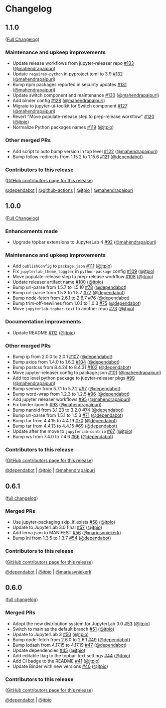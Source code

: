 # Changelog

<!-- <START NEW CHANGELOG ENTRY> -->

## 1.1.0

([Full Changelog](https://github.com/jupyterlab-contrib/jupyterlab-topbar/compare/jupyterlab-logout@1.0.0...dde7b1068c2ec8a332583b3ef6fa7918a4b047be))

### Maintenance and upkeep improvements

- Update release workflows from jupyter-releaser repo [#133](https://github.com/jupyterlab-contrib/jupyterlab-topbar/pull/133) ([@mahendrapaipuri](https://github.com/mahendrapaipuri))
- Update `requires-python` in pyproject.toml to 3.9 [#132](https://github.com/jupyterlab-contrib/jupyterlab-topbar/pull/132) ([@mahendrapaipuri](https://github.com/mahendrapaipuri))
- Bump npm packages reported in security updates [#131](https://github.com/jupyterlab-contrib/jupyterlab-topbar/pull/131) ([@mahendrapaipuri](https://github.com/mahendrapaipuri))
- Update switch component and maintenance [#130](https://github.com/jupyterlab-contrib/jupyterlab-topbar/pull/130) ([@mahendrapaipuri](https://github.com/mahendrapaipuri))
- Add binder config [#128](https://github.com/jupyterlab-contrib/jupyterlab-topbar/pull/128) ([@mahendrapaipuri](https://github.com/mahendrapaipuri))
- Migrate to jupyter-ui-toolkit for Switch component [#127](https://github.com/jupyterlab-contrib/jupyterlab-topbar/pull/127) ([@mahendrapaipuri](https://github.com/mahendrapaipuri))
- Revert "Move populate-release step to prep-release workflow" [#120](https://github.com/jupyterlab-contrib/jupyterlab-topbar/pull/120) ([@jtpio](https://github.com/jtpio))
- Normalize Python packages names [#119](https://github.com/jupyterlab-contrib/jupyterlab-topbar/pull/119) ([@jtpio](https://github.com/jtpio))

### Other merged PRs

- Add script to auto bump version in top level [#122](https://github.com/jupyterlab-contrib/jupyterlab-topbar/pull/122) ([@mahendrapaipuri](https://github.com/mahendrapaipuri))
- Bump follow-redirects from 1.15.2 to 1.15.6 [#121](https://github.com/jupyterlab-contrib/jupyterlab-topbar/pull/121) ([@dependabot](https://github.com/dependabot))

### Contributors to this release

([GitHub contributors page for this release](https://github.com/jupyterlab-contrib/jupyterlab-topbar/graphs/contributors?from=2024-02-21&to=2025-03-03&type=c))

[@dependabot](https://github.com/search?q=repo%3Ajupyterlab-contrib%2Fjupyterlab-topbar+involves%3Adependabot+updated%3A2024-02-21..2025-03-03&type=Issues) | [@github-actions](https://github.com/search?q=repo%3Ajupyterlab-contrib%2Fjupyterlab-topbar+involves%3Agithub-actions+updated%3A2024-02-21..2025-03-03&type=Issues) | [@jtpio](https://github.com/search?q=repo%3Ajupyterlab-contrib%2Fjupyterlab-topbar+involves%3Ajtpio+updated%3A2024-02-21..2025-03-03&type=Issues) | [@mahendrapaipuri](https://github.com/search?q=repo%3Ajupyterlab-contrib%2Fjupyterlab-topbar+involves%3Amahendrapaipuri+updated%3A2024-02-21..2025-03-03&type=Issues)

<!-- <END NEW CHANGELOG ENTRY> -->

## 1.0.0

([Full Changelog](https://github.com/jupyterlab-contrib/jupyterlab-topbar/compare/0.6.1...78c0d9d44999357adcee08a8fe09370cea537a64))

### Enhancements made

- Upgrade topbar extensions to JupyterLab 4 [#92](https://github.com/jupyterlab-contrib/jupyterlab-topbar/pull/92) ([@mahendrapaipuri](https://github.com/mahendrapaipuri))

### Maintenance and upkeep improvements

- Add `publishConfig` to `package.json` [#111](https://github.com/jupyterlab-contrib/jupyterlab-topbar/pull/111) ([@jtpio](https://github.com/jtpio))
- Fix `jupyterlab_theme_toggler` in `python-package` config [#109](https://github.com/jupyterlab-contrib/jupyterlab-topbar/pull/109) ([@jtpio](https://github.com/jtpio))
- Move populate-release step to prep-release workflow [#108](https://github.com/jupyterlab-contrib/jupyterlab-topbar/pull/108) ([@jtpio](https://github.com/jtpio))
- Update releaser artifact name [#100](https://github.com/jupyterlab-contrib/jupyterlab-topbar/pull/100) ([@jtpio](https://github.com/jtpio))
- Bump url-parse from 1.5.7 to 1.5.10 [#78](https://github.com/jupyterlab-contrib/jupyterlab-topbar/pull/78) ([@dependabot](https://github.com/dependabot))
- Bump url-parse from 1.5.3 to 1.5.7 [#77](https://github.com/jupyterlab-contrib/jupyterlab-topbar/pull/77) ([@dependabot](https://github.com/dependabot))
- Bump node-fetch from 2.6.1 to 2.6.7 [#76](https://github.com/jupyterlab-contrib/jupyterlab-topbar/pull/76) ([@dependabot](https://github.com/dependabot))
- Bump trim-off-newlines from 1.0.1 to 1.0.3 [#75](https://github.com/jupyterlab-contrib/jupyterlab-topbar/pull/75) ([@dependabot](https://github.com/dependabot))
- Move `jupyterlab-topbar-text` to another repo [#73](https://github.com/jupyterlab-contrib/jupyterlab-topbar/pull/73) ([@jtpio](https://github.com/jtpio))

### Documentation improvements

- Update README [#112](https://github.com/jupyterlab-contrib/jupyterlab-topbar/pull/112) ([@jtpio](https://github.com/jtpio))

### Other merged PRs

- Bump ip from 2.0.0 to 2.0.1 [#107](https://github.com/jupyterlab-contrib/jupyterlab-topbar/pull/107) ([@dependabot](https://github.com/dependabot))
- Bump axios from 1.4.0 to 1.6.2 [#104](https://github.com/jupyterlab-contrib/jupyterlab-topbar/pull/104) ([@dependabot](https://github.com/dependabot))
- Bump postcss from 8.4.24 to 8.4.31 [#102](https://github.com/jupyterlab-contrib/jupyterlab-topbar/pull/102) ([@dependabot](https://github.com/dependabot))
- Move jupyter-releaser config to package.json [#101](https://github.com/jupyterlab-contrib/jupyterlab-topbar/pull/101) ([@mahendrapaipuri](https://github.com/mahendrapaipuri))
- Add top level python package to jupyter-releaser pkgs [#99](https://github.com/jupyterlab-contrib/jupyterlab-topbar/pull/99) ([@mahendrapaipuri](https://github.com/mahendrapaipuri))
- Bump semver from 5.7.1 to 5.7.2 [#97](https://github.com/jupyterlab-contrib/jupyterlab-topbar/pull/97) ([@dependabot](https://github.com/dependabot))
- Bump word-wrap from 1.2.3 to 1.2.5 [#96](https://github.com/jupyterlab-contrib/jupyterlab-topbar/pull/96) ([@dependabot](https://github.com/dependabot))
- Add jupyter releaser workflows [#95](https://github.com/jupyterlab-contrib/jupyterlab-topbar/pull/95) ([@mahendrapaipuri](https://github.com/mahendrapaipuri))
- Fix binder launch [#93](https://github.com/jupyterlab-contrib/jupyterlab-topbar/pull/93) ([@mahendrapaipuri](https://github.com/mahendrapaipuri))
- Bump nanoid from 3.1.23 to 3.2.0 [#74](https://github.com/jupyterlab-contrib/jupyterlab-topbar/pull/74) ([@dependabot](https://github.com/dependabot))
- Bump url-parse from 1.5.1 to 1.5.3 [#71](https://github.com/jupyterlab-contrib/jupyterlab-topbar/pull/71) ([@dependabot](https://github.com/dependabot))
- Bump tar from 4.4.15 to 4.4.19 [#70](https://github.com/jupyterlab-contrib/jupyterlab-topbar/pull/70) ([@dependabot](https://github.com/dependabot))
- Bump tar from 4.4.13 to 4.4.15 [#69](https://github.com/jupyterlab-contrib/jupyterlab-topbar/pull/69) ([@dependabot](https://github.com/dependabot))
- Update after the move to `jupyterlab-contrib` [#67](https://github.com/jupyterlab-contrib/jupyterlab-topbar/pull/67) ([@jtpio](https://github.com/jtpio))
- Bump ws from 7.4.0 to 7.4.6 [#66](https://github.com/jupyterlab-contrib/jupyterlab-topbar/pull/66) ([@dependabot](https://github.com/dependabot))

### Contributors to this release

([GitHub contributors page for this release](https://github.com/jupyterlab-contrib/jupyterlab-topbar/graphs/contributors?from=2021-02-04&to=2024-02-21&type=c))

[@dependabot](https://github.com/search?q=repo%3Ajupyterlab-contrib%2Fjupyterlab-topbar+involves%3Adependabot+updated%3A2021-02-04..2024-02-21&type=Issues) | [@jtpio](https://github.com/search?q=repo%3Ajupyterlab-contrib%2Fjupyterlab-topbar+involves%3Ajtpio+updated%3A2021-02-04..2024-02-21&type=Issues) | [@mahendrapaipuri](https://github.com/search?q=repo%3Ajupyterlab-contrib%2Fjupyterlab-topbar+involves%3Amahendrapaipuri+updated%3A2021-02-04..2024-02-21&type=Issues)

## 0.6.1

([full changelog](https://github.com/jupyterlab-contrib/jupyterlab-topbar/compare/9c95656...4dc23fc))

### Merged PRs

- Use jupyter-packaging skip_if_exists [#58](https://github.com/jupyterlab-contrib/jupyterlab-topbar/pull/58) ([@jtpio](https://github.com/jtpio))
- Update to JupyterLab 3.0 final [#57](https://github.com/jupyterlab-contrib/jupyterlab-topbar/pull/57) ([@jtpio](https://github.com/jtpio))
- Add lerna.json to MANIFEST [#56](https://github.com/jupyterlab-contrib/jupyterlab-topbar/pull/56) ([@mariusvniekerk](https://github.com/mariusvniekerk))
- Bump ini from 1.3.5 to 1.3.7 [#54](https://github.com/jupyterlab-contrib/jupyterlab-topbar/pull/54) ([@dependabot](https://github.com/dependabot))

### Contributors to this release

([GitHub contributors page for this release](https://github.com/jupyterlab-contrib/jupyterlab-topbar/graphs/contributors?from=2020-11-23&to=2021-02-04&type=c))

[@dependabot](https://github.com/search?q=repo%3Ajupyterlab-contrib%2Fjupyterlab-topbar+involves%3Adependabot+updated%3A2020-11-23..2021-02-04&type=Issues) | [@jtpio](https://github.com/search?q=repo%3Ajupyterlab-contrib%2Fjupyterlab-topbar+involves%3Ajtpio+updated%3A2020-11-23..2021-02-04&type=Issues) | [@mariusvniekerk](https://github.com/search?q=repo%3Ajupyterlab-contrib%2Fjupyterlab-topbar+involves%3Amariusvniekerk+updated%3A2020-11-23..2021-02-04&type=Issues)

## 0.6.0

([full changelog](https://github.com/jupyterlab-contrib/jupyterlab-topbar/compare/159ee8d...9c95656))

### Merged PRs

- Adopt the new distribution system for JupyterLab 3.0 [#53](https://github.com/jupyterlab-contrib/jupyterlab-topbar/pull/53) ([@jtpio](https://github.com/jtpio))
- Switch to main as the default branch [#51](https://github.com/jupyterlab-contrib/jupyterlab-topbar/pull/51) ([@jtpio](https://github.com/jtpio))
- Update to JupyterLab 3 [#50](https://github.com/jupyterlab-contrib/jupyterlab-topbar/pull/50) ([@jtpio](https://github.com/jtpio))
- Bump node-fetch from 2.6.0 to 2.6.1 [#49](https://github.com/jupyterlab-contrib/jupyterlab-topbar/pull/49) ([@dependabot](https://github.com/dependabot))
- Bump lodash from 4.17.15 to 4.17.19 [#47](https://github.com/jupyterlab-contrib/jupyterlab-topbar/pull/47) ([@dependabot](https://github.com/dependabot))
- Update dependencies [#45](https://github.com/jupyterlab-contrib/jupyterlab-topbar/pull/45) ([@jtpio](https://github.com/jtpio))
- Add editable flag to the topbar-text settings [#44](https://github.com/jupyterlab-contrib/jupyterlab-topbar/pull/44) ([@jtpio](https://github.com/jtpio))
- Add CI badge to the README [#41](https://github.com/jupyterlab-contrib/jupyterlab-topbar/pull/41) ([@jtpio](https://github.com/jtpio))
- Update Binder with new versions [#40](https://github.com/jupyterlab-contrib/jupyterlab-topbar/pull/40) ([@jtpio](https://github.com/jtpio))

### Contributors to this release

([GitHub contributors page for this release](https://github.com/jupyterlab-contrib/jupyterlab-topbar/graphs/contributors?from=2020-03-11&to=2020-11-23&type=c))

[@dependabot](https://github.com/search?q=repo%3Ajupyterlab-contrib%2Fjupyterlab-topbar+involves%3Adependabot+updated%3A2020-03-11..2020-11-23&type=Issues) | [@jtpio](https://github.com/search?q=repo%3Ajupyterlab-contrib%2Fjupyterlab-topbar+involves%3Ajtpio+updated%3A2020-03-11..2020-11-23&type=Issues)
